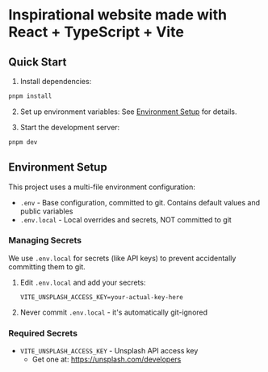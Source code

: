 # Inspirational website made with React + TypeScript + Vite

## Quick Start

1. Install dependencies:
```bash
pnpm install
```

2. Set up environment variables:
See [Environment Setup](#environment-setup) for details.

3. Start the development server:
```bash
pnpm dev
```

## Environment Setup

This project uses a multi-file environment configuration:

- `.env` - Base configuration, committed to git. Contains default values and public variables
- `.env.local` - Local overrides and secrets, NOT committed to git

### Managing Secrets

We use `.env.local` for secrets (like API keys) to prevent accidentally committing them to git.

1. Edit `.env.local` and add your secrets:
   ```properties
   VITE_UNSPLASH_ACCESS_KEY=your-actual-key-here
   ```

2. Never commit `.env.local` - it's automatically git-ignored

### Required Secrets

- `VITE_UNSPLASH_ACCESS_KEY` - Unsplash API access key
  - Get one at: https://unsplash.com/developers